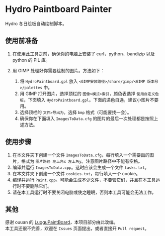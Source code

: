 # Hydro Paintboard Painter

Hydro 冬日绘板自动绘制脚本。

## 使用前准备

1. 在使用此工具之前，确保你的电脑上安装了 curl，python，bandizip 以及 python 的 PIL 库。

2. 用 GIMP 处理好你需要绘制的图片。方法如下：

    1. 将 `HydroPaintboard.gpl` 放入 `<GIMP安装路径>/share/gimp/<GIMP 版本号>/palettes` 中。
    2. 用 GIMP 打开图片，选择顶栏的 `图像>模式>索引`，颜色表选择 `使用自定义色板`，下面填入 `HydroPaintboard.gpl`。下面的递色自选，建议小图片不要用。
    3. 选择顶栏的 `文件>导出为`，选择 `bmp` 格式（可能要找一会）。
    4. 确保你在下面填入 `ImagesToData.cfg` 的图片的最后一次处理都是按照上述方法。

## 使用步骤

1. 在本文件夹下创建一个文件 `ImagesToData.cfg`，每行填入一个需要画的图片，格式为 `图片路径 左上角x 左上角y`。注意图片路径中不能有空格。
2. 编译并运行 `ImagesToData.cpp`。这时应该会生成一个文件 `tasks.txt`。
3. 在本文件夹下创建一个文件 `cookies.txt`，每行填入一个 cookie。
4. 编译并运行 `Paint.cpp`。可能会生成不少文件，不要管它们，并且在本工具运行时不要删除它们。
5. 请在本工具运行时不要关闭电脑或使之睡眠，否则本工具可能会无法工作。

## 其他

感谢 ouuan 的 [LuoguPaintBoard](https://github.com/ouuan/LuoguPaintBoard)，本项目部分由此改编。  
本工具还很不完善，欢迎在 `Issues` 页面提出，或者直接开 `Pull request`。
